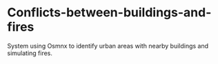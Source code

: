 # Conflicts-between-buildings-and-fires
 System using Osmnx to identify urban areas with nearby buildings and simulating fires.
